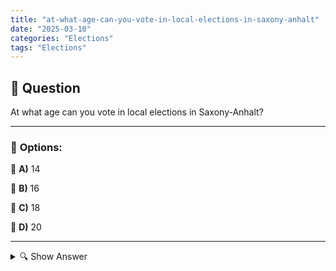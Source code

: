 ```yaml
---
title: "at-what-age-can-you-vote-in-local-elections-in-saxony-anhalt"
date: "2025-03-10"
categories: "Elections"
tags: "Elections"
---
```


## 📌 **Question**

At what age can you vote in local elections in Saxony-Anhalt?



---

### 📝 **Options:**

🔘 **A)** 14

🔘 **B)** 16

🔘 **C)** 18

🔘 **D)** 20

---

<details>
  <summary>🔍 Show Answer</summary>

  <p>
💡  <b>Correct Answer:</b>  b
  </p>
  <p>
    📖<b>Explanation:</b>
    In Germany, the voting age varies depending on the type of election and the federal state. While universal suffrage applies to Bundestag elections from the age of 18, some federal states have lowered the voting age for local elections. Saxony-Anhalt is one of these federal states that allows younger citizens to participate in local elections. This amendment aims to promote the political participation of young people and to strengthen democratic awareness at an early stage. Therefore, the question arises as to the age at which residents in Saxony-Anhalt are allowed to cast their votes in local elections.
  </p>
</details>

